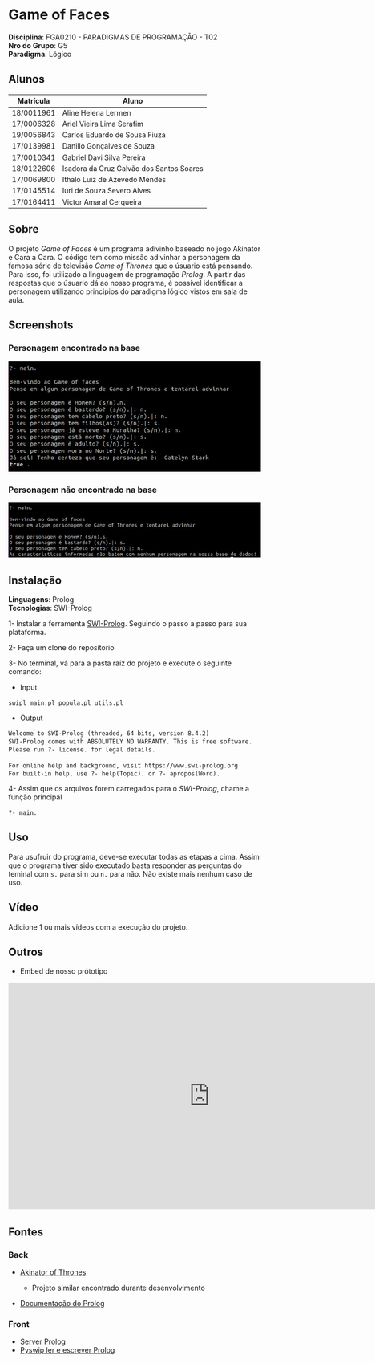 # Game of Faces

**Disciplina**: FGA0210 - PARADIGMAS DE PROGRAMAÇÃO - T02 <br>
**Nro do Grupo**: G5<br>
**Paradigma**: Lógico<br>

## Alunos

| Matrícula  | Aluno                                    |
| ---------- | ---------------------------------------- |
| 18/0011961 | Aline Helena Lermen                      |
| 17/0006328 | Ariel Vieira Lima Serafim                |
| 19/0056843 | Carlos Eduardo de Sousa Fiuza            |
| 17/0139981 | Danillo Gonçalves de Souza               |
| 17/0010341 | Gabriel Davi Silva Pereira               |
| 18/0122606 | Isadora da Cruz Galvão dos Santos Soares |
| 17/0069800 | Ithalo Luiz de Azevedo Mendes            |
| 17/0145514 | Iuri de Souza Severo Alves               |
| 17/0164411 | Victor Amaral Cerqueira                  |

## Sobre

O projeto _Game of Faces_ é um programa adivinho baseado no jogo Akinator e Cara a Cara. O código tem como missão adivinhar a personagem da famosa série de televisão _Game of Thrones_ que o úsuario está pensando. Para isso, foi utilizado a linguagem de programação _Prolog_.
A partir das respostas que o úsuario dá ao nosso programa, é possível identificar a personagem utilizando principios do paradigma lógico vistos em sala de aula.

## Screenshots

### Personagem encontrado na base

![img1](./Assets/readme/img1.jpeg)

### Personagem não encontrado na base

![img2](./Assets/readme/img2.jpeg)

## Instalação

**Linguagens**: Prolog<br>
**Tecnologias**: SWI-Prolog<br>

1- Instalar a ferramenta [SWI-Prolog](https://www.swi-prolog.org/download/stable). Seguindo o passo a passo para sua plataforma.

2- Faça um clone do reposítorio

3- No terminal, vá para a pasta raíz do projeto e execute o seguinte comando:

- Input

```
swipl main.pl popula.pl utils.pl
```

- Output

```
Welcome to SWI-Prolog (threaded, 64 bits, version 8.4.2)
SWI-Prolog comes with ABSOLUTELY NO WARRANTY. This is free software.
Please run ?- license. for legal details.

For online help and background, visit https://www.swi-prolog.org
For built-in help, use ?- help(Topic). or ?- apropos(Word).

```

4- Assim que os arquivos forem carregados para o _SWI-Prolog_, chame a função principal

```
?- main.
```

## Uso

Para usufruir do programa, deve-se executar todas as etapas a cima. Assim que o programa tiver sido executado basta responder as perguntas do teminal com `s.` para sim ou `n.` para não. Não existe mais nenhum caso de uso.

## Vídeo

Adicione 1 ou mais vídeos com a execução do projeto.

## Outros

- Embed de nosso prótotipo

<iframe style="border: 1px solid rgba(0, 0, 0, 0.1);" width="800" height="450" src="https://www.figma.com/embed?embed_host=share&url=https%3A%2F%2Fwww.figma.com%2Ffile%2FeEYsPcKrCMTnyyegUKhE6m%2FParadigmal%25C3%25B3gico%3Fnode-id%3D0%253A1" allowfullscreen></iframe>

## Fontes

### Back

- [Akinator of Thrones](https://github.com/Paradigmas-2-2017/akinator-of-thrones)

  - Projeto similar encontrado durante desenvolvimento

- [Documentação do Prolog](https://www.swi-prolog.org/pldoc/doc_for?object=manual)

### Front

- [Server Prolog](https://github.com/da-poodle/react-and-prolog-demo)
- [Pyswip ler e escrever Prolog](https://github.com/rla/node-swipl)
